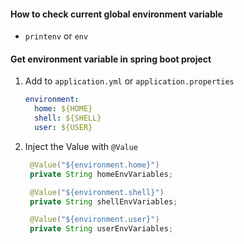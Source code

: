 #### How to check current global environment variable
- `printenv` or `env`

#### Get environment variable in spring boot project
1. Add to `application.yml` or `application.properties`
    ```yaml
    environment:
      home: ${HOME}
      shell: ${SHELL}
      user: ${USER}
    ```
2. Inject the Value with `@Value`
   ```java
    @Value("${environment.home}")
    private String homeEnvVariables;

    @Value("${environment.shell}")
    private String shellEnvVariables;

    @Value("${environment.user}")
    private String userEnvVariables;

   ```
   